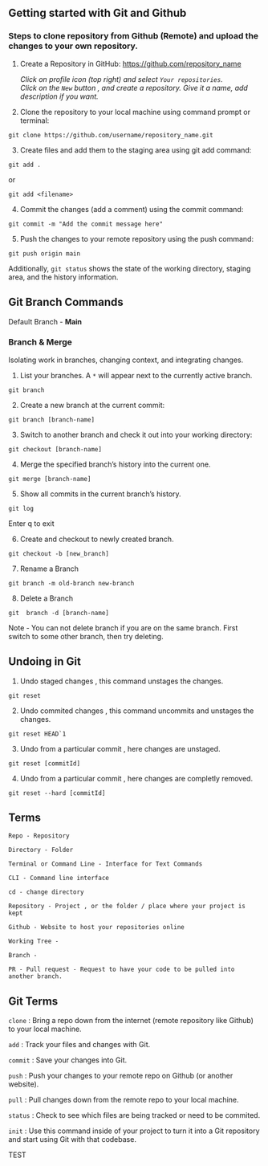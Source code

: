 ## Getting started with Git and Github

### Steps to clone repository from Github (Remote) and upload the changes to your own repository.

1. Create a Repository in GitHub: https://github.com/repository_name

   _Click on profile icon (top right) and select `Your repositories`.\
   Click on the `New` button , and create a repository. Give it a name, add description if you want._

2. Clone the repository to your local machine using command prompt or terminal:

```
git clone https://github.com/username/repository_name.git
```

3. Create files and add them to the staging area using git add command:

```
git add .
```

or

```
git add <filename>
```

4. Commit the changes (add a comment) using the commit command:

```
git commit -m "Add the commit message here"
```

5. Push the changes to your remote repository using the push command:

```
git push origin main
```

Additionally, `git status` shows the state of the working directory, staging area, and the history information.

## Git Branch Commands

Default Branch - **Main**

### Branch & Merge

Isolating work in branches, changing context, and integrating changes.

1. List your branches. A `*` will appear next to the currently active branch.

```
git branch
```

2. Create a new branch at the current commit:

```
git branch [branch-name]
```

3. Switch to another branch and check it out into your working directory:

```
git checkout [branch-name]
```

4. Merge the specified branch’s history into the current one.

```
git merge [branch-name]
```

5. Show all commits in the current branch’s history.

```
git log
```

Enter q to exit

6. Create and checkout to newly created branch.

```
git checkout -b [new_branch]
```

7. Rename a Branch

```
git branch -m old-branch new-branch
```

8. Delete a Branch

```
git  branch -d [branch-name]
```

Note - You can not delete branch if you are on the same branch. First switch to some other branch, then try deleting.

## Undoing in Git

1. Undo staged changes , this command unstages the changes.

```
git reset
```

2. Undo commited changes , this command uncommits and unstages the changes.

```
git reset HEAD`1
```

3. Undo from a particular commit , here changes are unstaged.

```
git reset [commitId]
```

4. Undo from a particular commit , here changes are completly removed.

```
git reset --hard [commitId]
```

## Terms

```
Repo - Repository

Directory - Folder

Terminal or Command Line - Interface for Text Commands

CLI - Command line interface

cd - change directory

Repository - Project , or the folder / place where your project is kept

Github - Website to host your repositories online

Working Tree -

Branch -

PR - Pull request - Request to have your code to be pulled into another branch.
```

## Git Terms

`clone` : Bring a repo down from the internet (remote repository like Github) to your local machine.

`add` : Track your files and changes with Git.

`commit` : Save your changes into Git.

`push` : Push your changes to your remote repo on Github (or another website).

`pull` : Pull changes down from the remote repo to your local machine.

`status` : Check to see which files are being tracked or need to be commited.

`init` : Use this command inside of your project to turn it into a Git repository and start using Git with that codebase.

TEST
